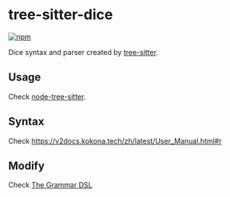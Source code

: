 # tree-sitter-dice

[![npm](https://img.shields.io/npm/v/tree-sitter-dice)](https://www.npmjs.com/package/tree-sitter-dice)

Dice syntax and parser created by [tree-sitter](https://github.com/tree-sitter/tree-sitter).

## Usage

Check [node-tree-sitter](https://github.com/tree-sitter/node-tree-sitter).

## Syntax

Check <https://v2docs.kokona.tech/zh/latest/User_Manual.html#r>

## Modify

Check [The Grammar DSL](https://tree-sitter.github.io/tree-sitter/creating-parsers#the-grammar-dsl)

